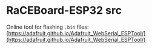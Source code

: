 # RaCEBoard-ESP32 src
Online tool for flashing `.bin` files: [https://adafruit.github.io/Adafruit_WebSerial_ESPTool/](https://adafruit.github.io/Adafruit_WebSerial_ESPTool/)
 
